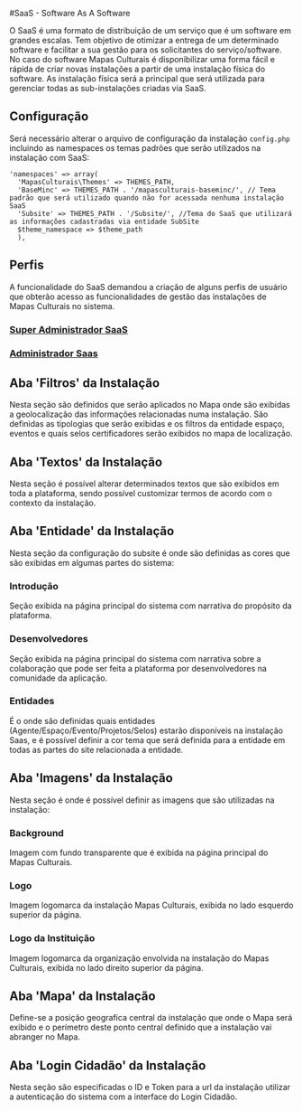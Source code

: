 #SaaS - Software As A Software

O SaaS é uma formato de distribuição de um serviço que é um software em grandes escalas.
Tem objetivo de otimizar a entrega de um determinado software e facilitar a sua gestão para os solicitantes do serviço/software.
No caso do software Mapas Culturais é disponibilizar uma forma fácil e rápida de criar novas instalações a partir de uma instalação física do software.
As instalação física será a principal que será utilizada para gerenciar todas as sub-instalações criadas via SaaS.

## Configuração
Será necessário alterar o arquivo de configuração da instalação ```config.php``` incluindo as namespaces os temas padrões que serão utilizados na instalação com SaaS:
```
'namespaces' => array(
  'MapasCulturais\Themes' => THEMES_PATH,
  'BaseMinc' => THEMES_PATH . '/mapasculturais-baseminc/', // Tema padrão que será utilizado quando não for acessada nenhuma instalação SaaS
  'Subsite' => THEMES_PATH . '/Subsite/', //Tema do SaaS que utilizará as informações cadastradas via entidade SubSite
  $theme_namespace => $theme_path
  ),
```

## Perfis
A funcionalidade do SaaS demandou a criação de alguns perfis de usuário que obterão acesso as funcionalidades de gestão das instalações de Mapas Culturais no sistema.

### [Super Administrador SaaS](https://github.com/hacklabr/mapasculturais/blob/devel-SaaS/documentation/docs/mc_user_profiles.md#saas-super-administrador)

### [Administrador Saas](https://github.com/hacklabr/mapasculturais/blob/devel-SaaS/documentation/docs/mc_user_profiles.md#saas-administrador)

## Aba 'Filtros' da Instalação
Nesta seção são definidos que serão aplicados no Mapa onde são exibidas a geolocalização das informações relacionadas numa instalação. São definidas as tipologias que serão exibidas e os filtros da entidade espaço, eventos e quais selos certificadores serão exibidos no mapa de localização.

## Aba 'Textos' da Instalação
Nesta seção é possível alterar determinados textos que são exibidos em toda a plataforma, sendo possível customizar termos de acordo com o contexto da instalação.

## Aba 'Entidade' da Instalação
Nesta seção da configuração do subsite é onde são definidas as cores que são exibidas em algumas partes do sistema:
### Introdução
Seção exibida na página principal do sistema com narrativa do propósito da plataforma.
### Desenvolvedores
Seção exibida na página principal do sistema com narrativa sobre a colaboração que pode ser feita a plataforma por desenvolvedores na comunidade da aplicação.
### Entidades
É o onde são definidas quais entidades (Agente/Espaço/Evento/Projetos/Selos) estarão disponíveis na instalação Saas, e é possível definir a cor tema que será definida para a entidade em todas as partes do site relacionada a entidade.

## Aba 'Imagens' da Instalação
Nesta seção é onde é possível definir as imagens que são utilizadas na instalação:
### Background
Imagem com fundo transparente que é exibida na página principal do Mapas Culturais.
### Logo
Imagem logomarca da instalação Mapas Culturais, exibida no lado esquerdo superior da página.
### Logo da Instituição
Imagem logomarca da organização envolvida na instalação do Mapas Culturais, exibida no lado direito superior da página.


## Aba 'Mapa' da Instalação
Define-se a posição geografica central da instalação que onde o Mapa será exibido e o perímetro deste ponto central definido que a instalação vai abranger no Mapa.

## Aba 'Login Cidadão' da Instalação
Nesta seção são especificadas o ID e Token para a url da instalação utilizar a autenticação do sistema com a interface do Login Cidadão.
